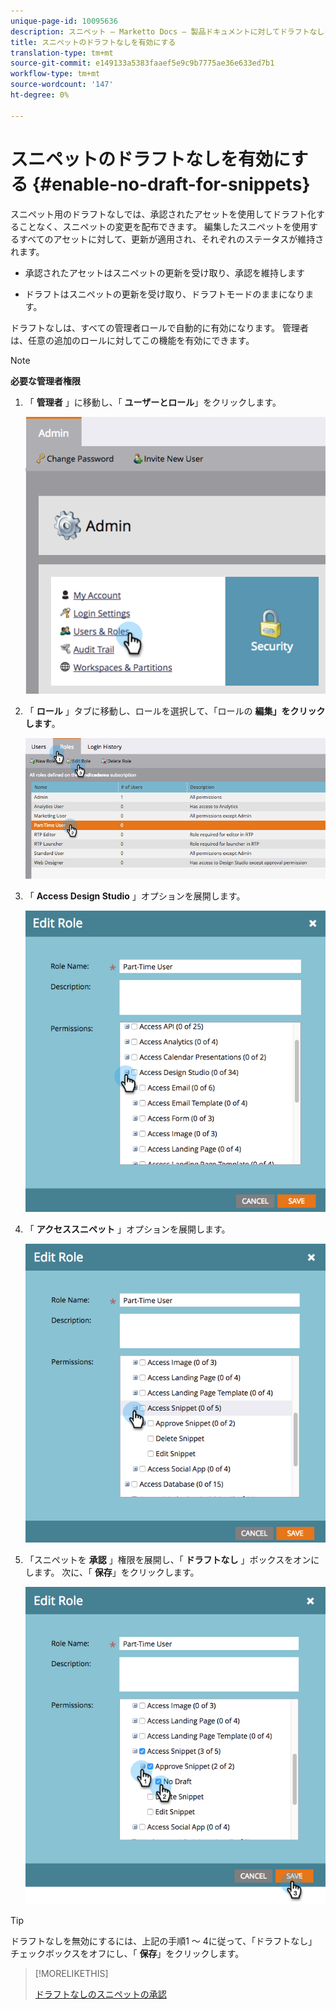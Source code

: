 ```yaml
---
unique-page-id: 10095636
description: スニペット — Marketto Docs — 製品ドキュメントに対してドラフトなしを有効にする
title: スニペットのドラフトなしを有効にする
translation-type: tm+mt
source-git-commit: e149133a5383faaef5e9c9b7775ae36e633ed7b1
workflow-type: tm+mt
source-wordcount: '147'
ht-degree: 0%

---
```



# スニペットのドラフトなしを有効にする {#enable-no-draft-for-snippets}

スニペット用のドラフトなしでは、承認されたアセットを使用してドラフト化することなく、スニペットの変更を配布できます。 編集したスニペットを使用するすべてのアセットに対して、更新が適用され、それぞれのステータスが維持されます。

* 承認されたアセットはスニペットの更新を受け取り、承認を維持します

* ドラフトはスニペットの更新を受け取り、ドラフトモードのままになります。

ドラフトなしは、すべての管理者ロールで自動的に有効になります。 管理者は、任意の追加のロールに対してこの機能を有効にできます。

>[!NOTE]
>
>**必要な管理者権限**

1. 「 **管理者** 」に移動し、「 **ユーザーとロール**」をクリックします。

   ![](assets/usersandroles.png)

1. 「 **ロール** 」タブに移動し、ロールを選択して、「ロールの **編集」をクリックします**。

   ![](assets/editrole2.png)

1. 「 **Access Design Studio** 」オプションを展開します。

   ![](assets/expanddesignstudio.png)

1. 「 **アクセススニペット** 」オプションを展開します。

   ![](assets/expandsnippet.png)

1. 「スニペットを **承認** 」権限を展開し、「 **ドラフトなし** 」ボックスをオンにします。 次に、「 **保存**」をクリックします。

   ![](assets/2017-06-15-10-35-04.png)

>[!TIP]
>
>ドラフトなしを無効にするには、上記の手順1 ～ 4に従って、「ドラフトなし」チェックボックスをオフにし、「 **保存**」をクリックします。

>[!MORELIKETHIS]
>
>[ドラフトなしのスニペットの承認](../../../../product-docs/personalization/segmentation-and-snippets/snippets/approve-a-snippet-with-no-draft.md)

